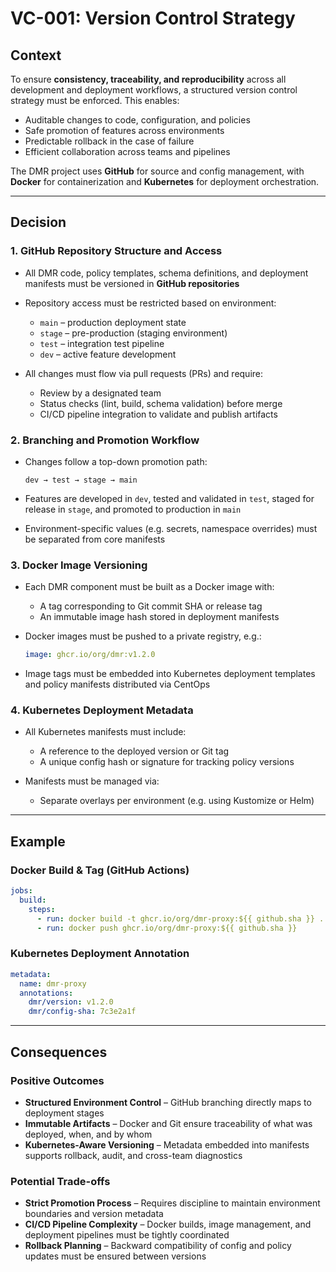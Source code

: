 # VC-001: Version Control Strategy

## Context

To ensure **consistency, traceability, and reproducibility** across all development and deployment workflows, a structured version control strategy must be enforced. This enables:

- Auditable changes to code, configuration, and policies  
- Safe promotion of features across environments  
- Predictable rollback in the case of failure  
- Efficient collaboration across teams and pipelines

The DMR project uses **GitHub** for source and config management, with **Docker** for containerization and **Kubernetes** for deployment orchestration.

---

## Decision

### 1. GitHub Repository Structure and Access

- All DMR code, policy templates, schema definitions, and deployment manifests must be versioned in **GitHub repositories**
- Repository access must be restricted based on environment:
  - `main` – production deployment state
  - `stage` – pre-production (staging environment)
  - `test` – integration test pipeline
  - `dev` – active feature development

- All changes must flow via pull requests (PRs) and require:
  - Review by a designated team
  - Status checks (lint, build, schema validation) before merge
  - CI/CD pipeline integration to validate and publish artifacts

### 2. Branching and Promotion Workflow

- Changes follow a top-down promotion path:

  ```text
  dev → test → stage → main
  ```

- Features are developed in `dev`, tested and validated in `test`, staged for release in `stage`, and promoted to production in `main`
- Environment-specific values (e.g. secrets, namespace overrides) must be separated from core manifests

### 3. Docker Image Versioning

- Each DMR component must be built as a Docker image with:
  - A tag corresponding to Git commit SHA or release tag
  - An immutable image hash stored in deployment manifests

- Docker images must be pushed to a private registry, e.g.:

  ```yaml
  image: ghcr.io/org/dmr:v1.2.0
  ```

- Image tags must be embedded into Kubernetes deployment templates and policy manifests distributed via CentOps

### 4. Kubernetes Deployment Metadata

- All Kubernetes manifests must include:
  - A reference to the deployed version or Git tag
  - A unique config hash or signature for tracking policy versions

- Manifests must be managed via:
  - Separate overlays per environment (e.g. using Kustomize or Helm)

---

## Example

### Docker Build & Tag (GitHub Actions)

```yaml
jobs:
  build:
    steps:
      - run: docker build -t ghcr.io/org/dmr-proxy:${{ github.sha }} .
      - run: docker push ghcr.io/org/dmr-proxy:${{ github.sha }}
```

### Kubernetes Deployment Annotation

```yaml
metadata:
  name: dmr-proxy
  annotations:
    dmr/version: v1.2.0
    dmr/config-sha: 7c3e2a1f
```

---

## Consequences

### **Positive Outcomes**

- **Structured Environment Control** – GitHub branching directly maps to deployment stages
- **Immutable Artifacts** – Docker and Git ensure traceability of what was deployed, when, and by whom
- **Kubernetes-Aware Versioning** – Metadata embedded into manifests supports rollback, audit, and cross-team diagnostics

### **Potential Trade-offs**

- **Strict Promotion Process** – Requires discipline to maintain environment boundaries and version metadata
- **CI/CD Pipeline Complexity** – Docker builds, image management, and deployment pipelines must be tightly coordinated
- **Rollback Planning** – Backward compatibility of config and policy updates must be ensured between versions
